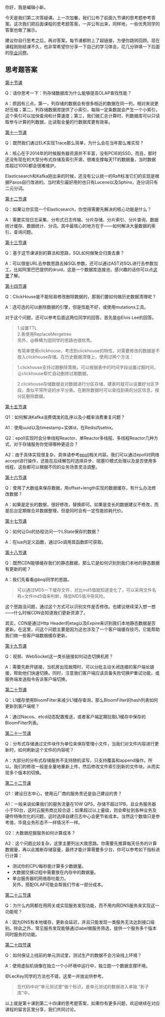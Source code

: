 你好，我是编辑小新。

今天是我们第二次答疑课。上一次加餐，我们公布了前面九节课的思考题参考答案。这次我们把后面课程的思考题答案，一并公布出来，同样地，一些优秀同学的答案也做了展示。

建议你自行思考之后，再对答案。每节课都附上了超链接，方便你跳转回顾。现在课程刚刚结课不久，也非常希望你分享一下自己的学习体会，花几分钟填一下后面的[毕业问卷](https://jinshuju.net/f/kuhk7B)。

## 思考题答案

[第十节课](https://time.geekbang.org/column/article/602928)

Q：请你思考一下：列存储数据库为什么能够提高OLAP查找性能？

A：原因有三点。第一，列存储的数据会有很多相近的数据在同一列，相对来说更好压缩；第二，列存储数据库提供了小索引，每隔一定条数就会产生一个小索引，这个索引可以加快查询和计算速度；第三，我们做汇总计算时，列数据库可以只读取参与计算的列数据，比读取全量的行数据库更有效率。

[第十一节课](https://time.geekbang.org/column/article/603805)

Q：既然我们通过ELK实现Trace那么简单，为什么会在当年那么难实现？

A：核心在于2014年的时候服务器资源并不丰富，没有PCIE的SSD。而且，那时还没有现在的大型分布式存储及索引开源，很难支撑每天1T的数据量，当时数据库超过100G都会很难维护。

Elasticsearch和Kafka刚出来的时候，还没有公认统一的Raft标准它们的实现是根据Paxos自行改进的。当时索引最好用的也只有Lucene以及Sphinx，连分词只有二元分词。

[第十二节课](https://time.geekbang.org/column/article/604765)

Q：如果让你实现一个Elasticsearch，你觉得需要先解决的核心功能是什么？

A：需要实现日志采集、分布式日志传输、分片存储、分片索引、分片查询、数据统计缓存、数据统计、分词。其中最核心的地方在于——如何解决大量数据的索引、查询问题。

[第十三节课](https://time.geekbang.org/column/article/605494)

Q：基于这节课讲到的算法和思路，SQL如何做聚合归类去重？

A：可以借鉴URL去参数思路去掉SQL参数。还可以通过AST对SQL进行去参数加工，比如阿里巴巴提供的druid，这是一个数据库连接池，感兴趣的话你可以点[这里](https://github.com/alibaba/druid)了解。

[第十四节课](https://time.geekbang.org/column/article/606279)

Q：ClickHouse是不能轻易修改删除数据的，那我们要如何做历史数据清理呢？

A：选可选的可以删除数据的引擎，但是性能不好，或使用mutations工具。

对于这个问题，还可以参考后面这两位同学的回答。首先是@Elvis Lee的回答。

> 1.设置TTL  
> 2.表使用ReplaceMergetree  
> 另外，@移横为固同学的思路也很优秀。

> 有简单使用clickhouse，考虑到clickhouse的特性，对需要修改的数据是不放入clickhouse存储。在历史数据清理上，使用过两个方法：

> 1.clickhouse支持过期删除策略，可以根据表中的时间字段设置过期时间，让clickhouse帮忙自动删除过期数据。

> 2.clickhouse存储数据会对数据进行分区存储，建表时就可以设置好分区字段，类似平常所说的水平分表。在删除数据时可以查找到表的分区信息，按分区删除数据。

[第十五节课](https://time.geekbang.org/column/article/607086)

Q1：如何解决Kafka消费偶发的乱序以及小概率消费重复问题？

A1：使用uuid以及timestamp+实体id，在Redis内setnx。

Q2：epoll实现时会分单线程Reactor、单Reactor多线程、多线程Reactor几种方式，对于存储服务你觉得哪种更适合？

A2：由于具体实现很复杂，具体请参考[epoll](https://zhuanlan.zhihu.com/p/373963070)相关内容。我们可以通过epoll对网络accept进行操作，还能在后续解包时选择异步、阻塞IO模式处理以及是否使用多线程，这些都可以根据不同的业务场景灵活调整。

[第十六节课](https://time.geekbang.org/column/article/607567)

Q：使用了大数组来保存数据，用offset+length实现的数据缓存，有什么办法修改数据？

A：如果是定长的数据，很好修改，替换即可。如果是变长的数据建议不修改，而是后台定期做合并数据整理，但是同时会有一定性能损耗代价。

[第十七节课](https://time.geekbang.org/column/article/608526)

Q：如何让Go的协程访问一个LState保存的数据？

A：在lua内定义函数，通过Go调用其函数即可获取。

[第十八节课](https://time.geekbang.org/column/article/609716)

Q：既然CDN能够缓存我们的静态数据，那么它是如何识别到我们本地的静态数据有更新的呢？

A：我们先看看@brqi同学的思路。

> 可以通过MD5一下缓存文件，对比md5值就知道变化了，可以采用文件名称+文件md5值来判断，降低MD5值冲突风险。

这个思路没问题，通过这个方式可以识别文件是否修改。也建议继续深入想一想——什么时候CDN会知道我们更新资源了。

其实，CDN是通过Http Header的etag以及Expire来识别我们本地静态数据是否更新。在这里，问这个问题主要是因为这也涉及了一个客户端缓存技巧，它能帮助我们做一些客户端数据缓存更新。

[第十九节课](https://time.geekbang.org/column/article/610265)

Q：视频、WebSocket这一类长链接如何动态切换机房？

A：需要先断开链接，当机房出现故障时，可以分批主动关闭连接的客户端长链接，帮助他们快速切换。同时，注意我们客户端应该具备失败切换IP重试功能，或服务端发送指令告诉客户端切换。

[第二十节课](https://time.geekbang.org/column/article/610994)

Q：L1缓存使用BloomFilter来减少L1缓存查询，那么BloomFilter的hash列表如何更新到客户端呢？

A：通过Nacos、etcd动态配置推送，或者客户端定期拉取L1缓存中保存的BloomFilter列表。

[第二十一节课](https://time.geekbang.org/column/article/611856)

Q：分布式存储通过文件块作为单位来保存管理小文件，当我们对文件内容进行更新时，如何刷新这个文件的内容呢？

A：大部分的分布式存储服务不支持随机读写，只支持覆盖和append操作。所以。我们的修改一般是全量地重新上传，然后修改文件索引到新的文件块，从而实现多个版本的切换。

[第二十二节课](https://time.geekbang.org/column/article/614562)

Q1：建设日志中心，使用云厂商的服务贵还是自己建设的贵？

A1：一般来说如果我们的服务流量在10W QPS，存储不超过1PB，且业务服务器小于50台，这时云服务商比较合适；如果超过以上量级，则会牵扯到各种业务及硬件特殊优化的问题，这时选择自建日志中心会更节省成本。当然这个数值只是参考值，毕竟业务形态不一样情况不一样。

Q2：大数据挖掘服务如何计算成本？

A2：这个问题比较复杂，这里主要列出大致思路。你需要先推算每天任务的计算数据量，再以此推断存储容量，最终才能计算需要多少台，你可以参考如下指标进行计算：

- 测试你的CPU每秒能计算多少数据量。
- 大数据交换过程中需要放在内存中的数据量。
- 单台服务器的网络吞吐能力。  
  另外，搭配OLAP可能会帮我们节省一部分成本。

[第二十三节课](https://time.geekbang.org/column/article/615223)

Q：为什么内网都在用网关或实现服务发现功能，而不用内网DNS服务来实现这一功能呢？

A：因为DNS有本地缓存，更新会延迟，并且只能发现一类服务无法达到接口级别。除此之外，常见服务发现能够通过label做服务筛选，提供一个服务多个版本同时服务的功能。

[第二十四节课](https://time.geekbang.org/column/article/615958)

Q：如何保证上线前的单元测试里，测试生产的数据不会污染线上环境？

A：使用虚拟机镜像在独立一个小环境中运行中，独立跑一个数据支撑环境。

@LecKey同学的方法也不错，这里一并放出供参考。

> 在代码中对“单元测试里”做个标识，是单元测试的数据进入单独 “影子库”中。

以上就是第十课到第二十四课的思考题答案，如果你有更多问题，欢迎继续在对应课程的留言区里分享，我们共同讨论。